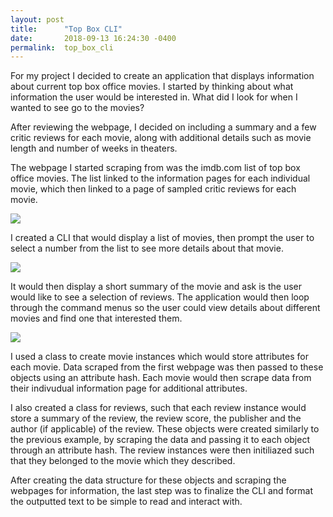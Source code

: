 ```yaml
---
layout: post
title:      "Top Box CLI"
date:       2018-09-13 16:24:30 -0400
permalink:  top_box_cli
---
```


For my project I decided to create an application that displays information about current top box office movies. I started by thinking about what information the user would be interested in. What did I look for when I wanted to see go to the movies? 

After reviewing the webpage, I decided on including a summary and a few critic reviews for each movie, along with additional details such as movie length and number of weeks in theaters. 

The webpage I started scraping from was the imdb.com list of top box office movies. The list linked to the information pages for each individual movie, which then linked to a page of sampled critic reviews for each movie. 

![](https://cdn.pbrd.co/images/HDJQ1wQ.png)

I created a CLI that would display a list of movies, then prompt the user to select a number from the list to see more details about that movie.

![](https://cdn.pbrd.co/images/HDJPpfy.png)

It would then display a short summary of the movie and ask is the user would like to see a selection of reviews. The application would then loop through the command menus so the user could view details about different movies and find one that interested them. 

![](https://cdn.pbrd.co/images/HDJPIAA.png)

I used a class to create movie instances which would store attributes for each movie.  Data scraped from the first webpage was then passed to these objects using an attribute hash. Each movie would then scrape data from their indivudual information page for additional attributes.  

I also created a class for reviews, such that each review instance would store a summary of the review, the review score, the publisher and the author (if applicable) of the review. These objects were created similarly to the previous example, by scraping the data and passing it to each object through an attribute hash. The review instances were then initiliazed such that they belonged to the movie which they described.  

After creating the data structure for these objects and scraping the webpages for information, the last step was to finalize the CLI and format the outputted text to be simple to read and interact with. 

